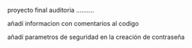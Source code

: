 proyecto final auditoria ..........


añadí informacion con comentarios al codigo


añadí parametros de seguridad en la creación de contraseña